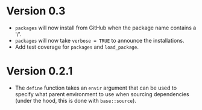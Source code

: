# Version 0.3

  * `packages` will now install from GitHub when the package name contains a '/'.
  * `packages` will now take `verbose = TRUE` to announce the installations.
  * Add test coverage for `packages` and `load_package`.

# Version 0.2.1

 * The `define` function takes an `envir` argument that can be used
   to specify what parent environment to use when sourcing dependencies
   (under the hood, this is done with `base::source`).
